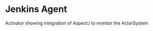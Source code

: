 Jenkins Agent
======================

Activator showing integration of AspectJ to monitor the ActorSystem

